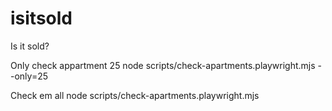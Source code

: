 # isitsold
Is it sold?


Only check appartment 25
node scripts/check-apartments.playwright.mjs --only=25

Check em all
node scripts/check-apartments.playwright.mjs